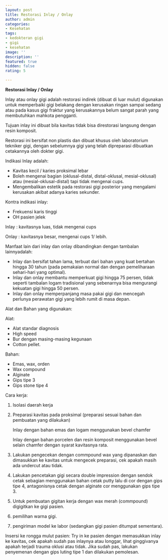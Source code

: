 ```yaml
---
layout: post
title: Restorasi Inlay / Onlay
author: admin
categories:
- Kesehatan
tags:
- kedokteran gigi
- gigi
- kesehatan
image: ''
description: ''
featured: true
hidden: false
rating: 5

---
```

**Restorasi Inlay / Onlay**


Inlay atau onlay gigi adalah restorasi indirek  (dibuat di luar mulut)  digunakan untuk memperbaiki gigi belakang dengan kerusakan ringan sampai sedang atau pada kasus gigi fraktur yang kerusakannya belum sangat parah yang membutuhkan mahkota pengganti.

Tujuan inlay ini dibuat bila kavitas tidak bisa direstorasi langsung dengan resin komposit.

Restorasi ini bersifat non plastis dan dibuat khusus oleh laboratorium tekniker gigi, dengan sebelumnya gigi yang telah dipreparasi dibuatkan cetakannya oleh dokter gigi.

Indikasi Inlay adalah:
* Kavitas kecil / karies proksimal lebar
* Boleh mengenai bagian (oklusal-distal, distal-oklusal, mesial-oklusal) atau (mesial-oklusal-distal) tapi tidak mengenai cups.
* Mengembalikan estetik pada restorasi gigi posterior yang mengalami kerusakan akibat adanya karies sekunder.

Kontra indikasi inlay:
* Frekuensi karis tinggi
* OH pasien jelek

Inlay : kavitasnya luas, tidak mengenai cups

Onlay : kavitasnya besar, mengenai cups 1/ lebih.

Manfaat lain dari inlay dan onlay dibandingkan dengan tambalan lainnyadalah:
* Inlay dan bersifat tahan lama, terbuat dari bahan yang kuat bertahan hingga 30 tahun (pada pemakaian normal dan dengan pemeliharaan sehari-hari yang optimal).
* Inlay dan onlay  membantu memperkuat gigi hingga 75 persen, tidak seperti tambalan logam tradisional yang sebenarnya bisa mengurangi kekuatan gigi hingga 50 persen.
* Inlay dan onlay memperpanjang masa pakai gigi dan mencegah perlunya perawatan gigi yang lebih rumit di masa depan.


Alat dan Bahan yang digunakan:

Alat:
* Alat standar diagnosis
* High speed
* Bur dengan masing-masing kegunaan
* Cotton pellet.

Bahan:
* Emas, wax, orden
* Wax compound
* Alginate
* Gips  tipe 3
* Gips stone tipe 4

Cara kerja:
1. Isolasi daerah kerja
2. Preparasi kavitas pada proksimal  (preparasi sesuai bahan dan pembuatan yang dilakukan) 

   Inlay dengan bahan emas dan logam menggunakan bevel chamfer

   Inlay dengan bahan porcelen dan resin komposit menggunakan bevel selain chamfer dengan syarat kavitasnya rata.
3. Lakukan pengecekan dengan commpound wax yang dipanaskan dan dimasukkan ke kavitas untuk mengecek preparasi, cek apakah masih ada undercut atau tidak.
4. Lakukan pencetakan gigi secara double impression dengan sendok cetak sebagian menggunakan bahan cetak putty lalu di cor dengan gips tipe 4, antagonisnya cetak dengan alginate cor menggunakan gips tipe 3.
5. Untuk pembuatan gigitan kerja dengan wax merah (commpound) digigitkan ke gigi pasien.
6. pemilihan warna gigi.
7. pengiriman model ke labor (sedangkan gigi pasien ditumpat sementara).

Insersi ke rongga mulut pasien:
Try in ke pasien dengan memasukkan inlay ke kavitas, cek apakah sudah pas inlaynya atau longgar, lihat ginggivanya apakah terjadi trauma oklusi atau tidak. Jika sudah pas, lakukan penyemenan dengan gips luting tipe 1 dan dilakukan pemolesan.